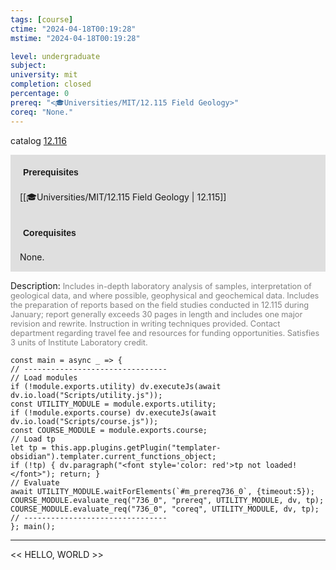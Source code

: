 ```yaml
---
tags: [course]
ctime: "2024-04-18T00:19:28"
mstime: "2024-04-18T00:19:28"

level: undergraduate
subject: 
university: mit
completion: closed
percentage: 0
prereq: "<🎓Universities/MIT/12.115 Field Geology>"
coreq: "None."
---
```


catalog [12.116](http://student.mit.edu/catalog/m12a.html#12.116)

<span style="display: block; padding: 15px; background-color: rgb(100, 100, 100, 0.2);"><font id="m_prereq736_0" style="display: block; font-family: Arial, sans-serif; font-weight: bold; padding: 5px">Prerequisites</font><br><span id="prereq736_0">[[🎓Universities/MIT/12.115 Field Geology | 12.115]]</span></span>
<span style="display: block; padding: 15px; background-color: rgb(100, 100, 100, 0.2);"><font id="m_coreq736_0" style="display: block; font-family: Arial, sans-serif; font-weight: bold; padding: 5px">Corequisites</font><br><span id="coreq736_0">None.</span></span>

<font style="">Description:</font>
<font style="color: grey; font-size: 0.8rem;">Includes in-depth laboratory analysis of samples, interpretation of geological data, and where possible, geophysical and geochemical data.  Includes the preparation of reports based on the field studies conducted in 12.115 during January; report generally exceeds 30 pages in length and includes one major revision and rewrite. Instruction in writing techniques provided. Contact department regarding travel fee and resources for funding opportunities. Satisfies 3 units of Institute Laboratory credit.</font>

```dataviewjs
const main = async _ => {
// --------------------------------
// Load modules
if (!module.exports.utility) dv.executeJs(await dv.io.load("Scripts/utility.js"));
const UTILITY_MODULE = module.exports.utility;
if (!module.exports.course) dv.executeJs(await dv.io.load("Scripts/course.js"));
const COURSE_MODULE = module.exports.course;
// Load tp
let tp = this.app.plugins.getPlugin("templater-obsidian").templater.current_functions_object;
if (!tp) { dv.paragraph("<font style='color: red'>tp not loaded!</font>"); return; }
// Evaluate
await UTILITY_MODULE.waitForElements(`#m_prereq736_0`, {timeout:5});
COURSE_MODULE.evaluate_req("736_0", "prereq", UTILITY_MODULE, dv, tp);
COURSE_MODULE.evaluate_req("736_0", "coreq", UTILITY_MODULE, dv, tp);
// --------------------------------
}; main();
```

---

<< HELLO, WORLD >>
